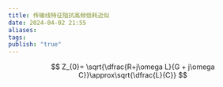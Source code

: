 ```yaml
---
title: 传输线特征阻抗高频低耗近似
date: 2024-04-02 21:55
aliases: 
tags: 
publish: "true"
---
```

$$
Z_{0}= \sqrt{\dfrac{R+j\omega L}{G + j\omega C}}\approx\sqrt{\dfrac{L}{C}}
$$
